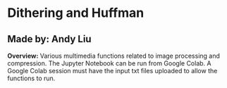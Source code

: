 # Dithering and Huffman
## Made by: Andy Liu

**Overview:**
Various multimedia functions related to image processing and compression. The Jupyter Notebook can be run from Google Colab. A Google Colab session must have the input txt files uploaded to allow the functions to run.
